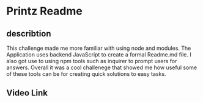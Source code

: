 # Printz Readme

## describtion 

This challenge made me more familiar with using node and modules. The Application uses backend JavaScript to create a formal Readme.md file. I also got use to using npm tools such as inquirer to prompt users for answers. Overall it was a cool challenege that showed me how useful some of these tools can be for creating quick solutions to easy tasks.

## Video Link